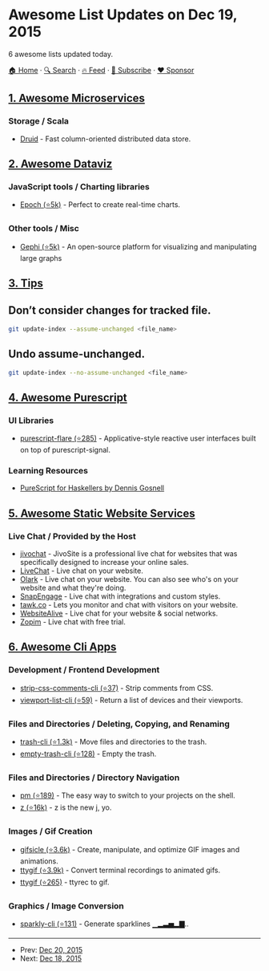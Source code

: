 # Awesome List Updates on Dec 19, 2015

6 awesome lists updated today.

[🏠 Home](/README.md) · [🔍 Search](https://www.trackawesomelist.com/search/) · [🔥 Feed](https://www.trackawesomelist.com/rss.xml) · [📮 Subscribe](https://trackawesomelist.us17.list-manage.com/subscribe?u=d2f0117aa829c83a63ec63c2f&id=36a103854c) · [❤️  Sponsor](https://github.com/sponsors/theowenyoung)



## [1. Awesome Microservices](/content/mfornos/awesome-microservices/README.md)

### Storage / Scala

*   [Druid](http://druid.io/) - Fast column-oriented distributed data store.

## [2. Awesome Dataviz](/content/javierluraschi/awesome-dataviz/README.md)

### JavaScript tools / Charting libraries

*   [Epoch (⭐5k)](https://github.com/epochjs/epoch) - Perfect to create real-time charts.

### Other tools / Misc

*   [Gephi (⭐5k)](https://github.com/gephi/gephi) - An open-source platform for visualizing and manipulating large graphs

## [3. Tips](/content/git-tips/tips/README.md)

## Don’t consider changes for tracked file.

```sh
git update-index --assume-unchanged <file_name>
```
## Undo assume-unchanged.

```sh
git update-index --no-assume-unchanged <file_name>
```

## [4. Awesome Purescript](/content/passy/awesome-purescript/README.md)

### UI Libraries

*   [purescript-flare (⭐285)](https://github.com/sharkdp/purescript-flare) - Applicative-style reactive user interfaces built on top of purescript-signal.

### Learning Resources

*   [PureScript for Haskellers by Dennis Gosnell](http://www.arow.info/blog/posts/2015-12-17-purescript-intro.html)

## [5. Awesome Static Website Services](/content/agarrharr/awesome-static-website-services/README.md)

### Live Chat / Provided by the Host

*   [jivochat](https://www.jivochat.com/) - JivoSite is a professional live chat for websites that was specifically designed to increase your online sales.
*   [LiveChat](https://www.livechatinc.com/) - Live chat on your website.
*   [Olark](https://www.olark.com/) - Live chat on your website. You can also see who's on your website and what they're doing.
*   [SnapEngage](https://snapengage.com/) - Live chat with integrations and custom styles.
*   [tawk.co](https://www.tawk.to/) - Lets you monitor and chat with visitors on your website.
*   [WebsiteAlive](https://www.websitealive.com/) - Live chat for your website & social networks.
*   [Zopim](https://www.zopim.com/) - Live chat with free trial.

## [6. Awesome Cli Apps](/content/agarrharr/awesome-cli-apps/README.md)

### Development / Frontend Development

*   [strip-css-comments-cli (⭐37)](https://github.com/sindresorhus/strip-css-comments-cli) - Strip comments from CSS.
*   [viewport-list-cli (⭐59)](https://github.com/kevva/viewport-list-cli) - Return a list of devices and their viewports.

### Files and Directories / Deleting, Copying, and Renaming

*   [trash-cli (⭐1.3k)](https://github.com/sindresorhus/trash-cli) - Move files and directories to the trash.
*   [empty-trash-cli (⭐128)](https://github.com/sindresorhus/empty-trash-cli) - Empty the trash.

### Files and Directories / Directory Navigation

*   [pm (⭐189)](https://github.com/Angelmmiguel/pm) - The easy way to switch to your projects on the shell.
*   [z (⭐16k)](https://github.com/rupa/z) - z is the new j, yo.

### Images / Gif Creation

*   [gifsicle (⭐3.6k)](https://github.com/kohler/gifsicle) - Create, manipulate, and optimize GIF images and animations.
*   [ttygif (⭐3.9k)](https://github.com/icholy/ttygif) - Convert terminal recordings to animated gifs.
*   [ttygif (⭐265)](https://github.com/sugyan/ttygif) - ttyrec to gif.

### Graphics / Image Conversion

*   [sparkly-cli (⭐131)](https://github.com/sindresorhus/sparkly-cli) - Generate sparklines ▁▂▃▅▂▇..

---

- Prev: [Dec 20, 2015](/content/2015/12/20/README.md)
- Next: [Dec 18, 2015](/content/2015/12/18/README.md)